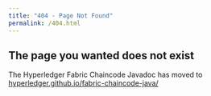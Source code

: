 ```yaml
---
title: "404 - Page Not Found"
permalink: /404.html
---
```


## The page you wanted does not exist

The Hyperledger Fabric Chaincode Javadoc has moved to [hyperledger.github.io/fabric-chaincode-java/](https://hyperledger.github.io/fabric-chaincode-java/)
